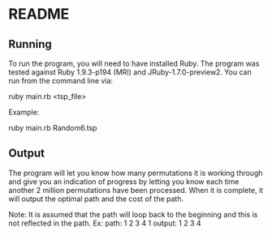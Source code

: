 # README

## Running
To run the program, you will need to have installed Ruby. The program was
tested against Ruby 1.9.3-p194 (MRI) and JRuby-1.7.0-preview2. You can run
from the command line via:

  ruby main.rb <tsp_file>

Example:

  ruby main.rb Random6.tsp


## Output
The program will let you know how many permutations it is working through
and give you an indication of progress by letting you know each time another
2 million permutations have been processed. When it is complete, it will output
the optimal path and the cost of the path. 

Note: It is assumed that the path will loop back to the beginning and this is
      not reflected in the path. 
      Ex: path:   1 2 3 4 1
          output: 1 2 3 4
